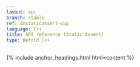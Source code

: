 ```yaml
---
layout: api
branch: stable
ref: dmstaticassert-cpp
language: C++
title: API reference (Static Assert)
type: Defold C++
---
```

{% include anchor_headings.html html=content %}